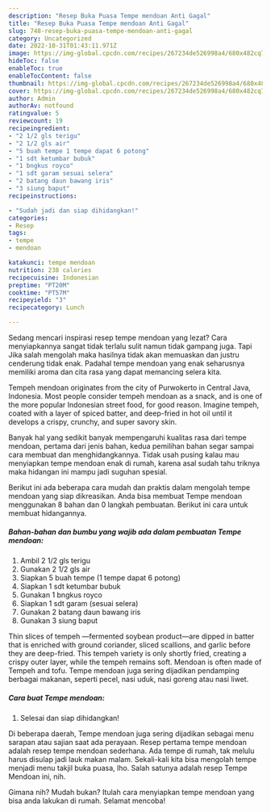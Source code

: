 ```yaml
---
description: "Resep Buka Puasa Tempe mendoan Anti Gagal"
title: "Resep Buka Puasa Tempe mendoan Anti Gagal"
slug: 748-resep-buka-puasa-tempe-mendoan-anti-gagal
category: Uncategorized
date: 2022-10-31T01:43:11.971Z
image: https://img-global.cpcdn.com/recipes/267234de526998a4/680x482cq70/tempe-mendoan-foto-resep-utama.jpg
hideToc: false
enableToc: true
enableTocContent: false
thumbnail: https://img-global.cpcdn.com/recipes/267234de526998a4/680x482cq70/tempe-mendoan-foto-resep-utama.jpg
cover: https://img-global.cpcdn.com/recipes/267234de526998a4/680x482cq70/tempe-mendoan-foto-resep-utama.jpg
author: Admin
authorAv: notfound
ratingvalue: 5
reviewcount: 19
recipeingredient:
- "2 1/2 gls terigu"
- "2 1/2 gls air"
- "5 buah tempe 1 tempe dapat 6 potong"
- "1 sdt ketumbar bubuk"
- "1 bngkus royco"
- "1 sdt garam sesuai selera"
- "2 batang daun bawang iris"
- "3 siung baput"
recipeinstructions:

- "Sudah jadi dan siap dihidangkan!"
categories:
- Resep
tags:
- tempe
- mendoan

katakunci: tempe mendoan 
nutrition: 238 calories
recipecuisine: Indonesian
preptime: "PT20M"
cooktime: "PT57M"
recipeyield: "3"
recipecategory: Lunch

---
```



Sedang mencari inspirasi resep tempe mendoan yang lezat? Cara menyiapkannya sangat tidak terlalu sulit namun tidak gampang juga. Tapi Jika salah mengolah maka hasilnya tidak akan memuaskan dan justru cenderung tidak enak. Padahal tempe mendoan yang enak seharusnya memiliki aroma dan cita rasa yang dapat memancing selera kita.


Tempeh mendoan originates from the city of Purwokerto in Central Java, Indonesia. Most people consider tempeh mendoan as a snack, and is one of the more popular Indonesian street food, for good reason. Imagine tempeh, coated with a layer of spiced batter, and deep-fried in hot oil until it develops a crispy, crunchy, and super savory skin.

Banyak hal yang sedikit banyak mempengaruhi kualitas rasa dari tempe mendoan, pertama dari jenis bahan, kedua pemilihan bahan segar sampai cara membuat dan menghidangkannya. Tidak usah pusing kalau mau menyiapkan tempe mendoan enak di rumah, karena asal sudah tahu triknya maka hidangan ini mampu jadi suguhan spesial.


Berikut ini ada beberapa cara mudah dan praktis dalam mengolah tempe mendoan yang siap dikreasikan. Anda bisa membuat Tempe mendoan menggunakan 8 bahan dan 0 langkah pembuatan. Berikut ini cara untuk membuat hidangannya.

<!--inarticleads1-->

##### Bahan-bahan dan bumbu yang wajib ada dalam pembuatan Tempe mendoan:

1. Ambil 2 1/2 gls terigu
1. Gunakan 2 1/2 gls air
1. Siapkan 5 buah tempe (1 tempe dapat 6 potong)
1. Siapkan 1 sdt ketumbar bubuk
1. Gunakan 1 bngkus royco
1. Siapkan 1 sdt garam (sesuai selera)
1. Gunakan 2 batang daun bawang iris
1. Gunakan 3 siung baput


Thin slices of tempeh —fermented soybean product—are dipped in batter that is enriched with ground coriander, sliced scallions, and garlic before they are deep-fried. This tempeh variety is only shortly fried, creating a crispy outer layer, while the tempeh remains soft. Mendoan is often made of Tempeh and tofu. Tempe mendoan juga sering dijadikan pendamping berbagai makanan, seperti pecel, nasi uduk, nasi goreng atau nasi liwet. 

<!--inarticleads2-->

##### Cara buat Tempe mendoan:


1. Selesai dan siap dihidangkan!

Di beberapa daerah, Tempe mendoan juga sering dijadikan sebagai menu sarapan atau sajian saat ada perayaan. Resep pertama tempe mendoan adalah resep tempe mendoan sederhana. Ada tempe di rumah, tak melulu harus disulap jadi lauk makan malam. Sekali-kali kita bisa mengolah tempe menjadi menu takjil buka puasa, lho. Salah satunya adalah resep Tempe Mendoan ini, nih. 

Gimana nih? Mudah bukan? Itulah cara menyiapkan tempe mendoan yang bisa anda lakukan di rumah. Selamat mencoba!
